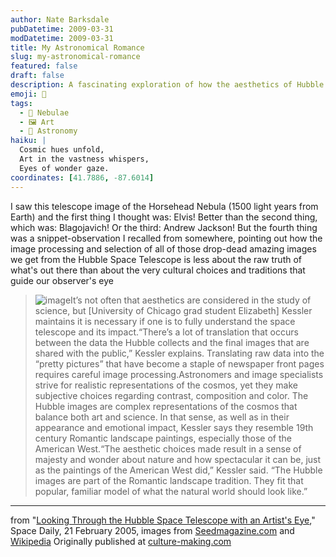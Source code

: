```yaml
---
author: Nate Barksdale
pubDatetime: 2009-03-31
modDatetime: 2009-03-31
title: My Astronomical Romance
slug: my-astronomical-romance
featured: false
draft: false
description: A fascinating exploration of how the aesthetics of Hubble Space Telescope images reflect cultural choices, blending art and science to inspire a sense of wonder about the cosmos.
emoji: 🎨
tags:
  - 🌌 Nebulae
  - 🖼️ Art
  - 🌠 Astronomy
haiku: |
  Cosmic hues unfold,  
  Art in the vastness whispers,  
  Eyes of wonder gaze.
coordinates: [41.7886, -87.6014]
---
```


I saw this telescope image of the Horsehead Nebula (1500 light years from Earth) and the first thing I thought was: Elvis! Better than the second thing, which was: Blagojavich! Or the third: Andrew Jackson! But the fourth thing was a snippet-observation I recalled from somewhere, pointing out how the image processing and selection of all of those drop-dead amazing images we get from the Hubble Space Telescope is less about the raw truth of what's out there than about the very cultural choices and traditions that guide our observer's eye

> ![image](http://culture-making.com/media/gallacticelvis.jpg)It’s not often that aesthetics are considered in the study of science, but [University of Chicago grad student Elizabeth] Kessler maintains it is necessary if one is to fully understand the space telescope and its impact.“There’s a lot of translation that occurs between the data the Hubble collects and the final images that are shared with the public,” Kessler explains. Translating raw data into the “pretty pictures” that have become a staple of newspaper front pages requires careful image processing.Astronomers and image specialists strive for realistic representations of the cosmos, yet they make subjective choices regarding contrast, composition and color. The Hubble images are complex representations of the cosmos that balance both art and science. In that sense, as well as in their appearance and emotional impact, Kessler says they resemble 19th century Romantic landscape paintings, especially those of the American West.“The aesthetic choices made result in a sense of majesty and wonder about nature and how spectacular it can be, just as the paintings of the American West did,” Kessler said. “The Hubble images are part of the Romantic landscape tradition. They fit that popular, familiar model of what the natural world should look like.”

---

from "[Looking Through the Hubble Space Telescope with an Artist's Eye](http://www.spacedaily.com/news/hubble-05i.html)," Space Daily, 21 February 2005, images from [Seedmagazine.com](http://seedmagazine.com/IYA2009/From-Earth-to-the-Universe.html#0) and [Wikipedia](http://en.wikipedia.org/wiki/Elvis_Presley) Originally published at [culture-making.com](http://www.culture-making.com)
